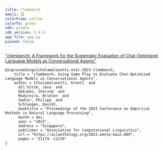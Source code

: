 ```yaml
---
title: Clembench
emoji: 🏆
colorFrom: yellow
colorTo: green
sdk: gradio
sdk_version: 5.8.0
app_file: app.py
pinned: false
---
```


["clembench: A Framework for the Systematic Evaluation of Chat-Optimized Language Models as Conversational Agents"](https://aclanthology.org/2023.emnlp-main.689/)


```
@inproceedings{chalamalasetti-etal-2023-clembench,
    title = "clembench: Using Game Play to Evaluate Chat-Optimized Language Models as Conversational Agents",
    author = {Chalamalasetti, Kranti  and
      G{\"o}tze, Jana  and
      Hakimov, Sherzod  and
      Madureira, Brielen  and
      Sadler, Philipp  and
      Schlangen, David},
      booktitle = "Proceedings of the 2023 Conference on Empirical Methods in Natural Language Processing",
      month = dec,
      year = "2023",
      address = "Singapore",
      publisher = "Association for Computational Linguistics",
      url = "https://aclanthology.org/2023.emnlp-main.689",
      pages = "11174--11219"
}

```